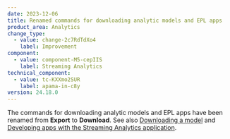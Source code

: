 ```yaml
---
date: 2023-12-06
title: Renamed commands for downloading analytic models and EPL apps
product_area: Analytics
change_type:
  - value: change-2c7RdTdXo4
    label: Improvement
component:
  - value: component-M5-cepIIS
    label: Streaming Analytics
technical_component:
  - value: tc-KXXmo2SUR
    label: apama-in-c8y
version: 24.18.0
---
```

The commands for downloading analytic models and EPL apps have been renamed from **Export** to **Download**. See also [Downloading a model](https://cumulocity.com/docs/streaming-analytics/analytics-builder/#downloading-a-model) and [Developing apps with the Streaming Analytics application](https://cumulocity.com/docs/streaming-analytics/epl-apps/#dev-apps-with-sa).